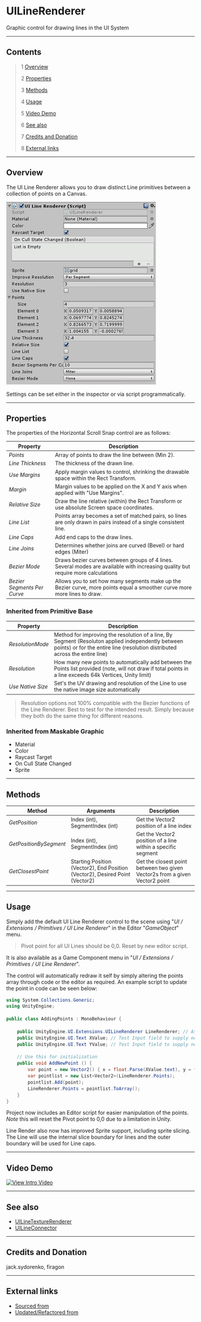 # UILineRenderer

Graphic control for drawing lines in the UI System

<!--![](Images/ Game Image.jpg)-->

---------

## Contents

> 1 [Overview](#overview)
>
> 2 [Properties](#properties)
>
> 3 [Methods](#methods)
>
> 4 [Usage](#usage)
>
> 5 [Video Demo](#video-demo)
>
> 6 [See also](#see-also)
>
> 7 [Credits and Donation](#credits-and-donation)
>
> 8 [External links](#external-links)

---------

## Overview

The UI Line Renderer allows you to draw distinct Line primitives between a collection of points on a Canvas.

![](Images/UILineRendererInspector.jpg)

Settings can be set either in the inspector or via script programmatically.

---------

## Properties

The properties of the Horizontal Scroll Snap control are as follows:

Property | Description
|-|-|
*Points*|Array of points to draw the line between (Min 2).
*Line Thickness*|The thickness of the drawn line.
*Use Margins*|Apply margin values to control, shrinking the drawable space within the Rect Transform.
*Margin*|Margin values to be applied on the X and Y axis when applied with "Use Margins".
*Relative Size*|Draw the line relative (within) the Rect Transform or use absolute Screen space coordinates.
*Line List*|Points array becomes a set of matched pairs, so lines are only drawn in pairs instead of a single consistent line.
*Line Caps*|Add end caps to the draw lines.
*Line Joins*|Determines whether joins are curved (Bevel) or hard edges (Miter)
*Bezier Mode*|Draws bezier curves between groups of 4 lines. Several modes are available with increasing quality but require more calculations
*Bezier Segments Per Curve*|Allows you to set how many segments make up the Bezier curve, more points equal a smoother curve more more lines to draw.

### Inherited from Primitive Base

Property | Description
|-|-|
*ResolutionMode*|Method for improving the resolution of a line, By Segment (Resoluton applied independently between points) or for the entire line (resolution distributed across the entire line)
*Resolution*|How many new points to automatically add between the Points list provided (note, will not draw if total points in a line exceeds 64k Vertices, Unity limit)
*Use Native Size*|Set's the UV drawing and resolution of the Line to use the native image size automatically

> Resolution options not 100% compatible with the Bezier functions of the Line Renderer. Best to test for the intended result. Simply because they both do the same thing for different reasons.

### Inherited from Maskable Graphic

* Material
* Color
* Raycast Target
* On Cull State Changed
* Sprite

---------

## Methods

Method | Arguments | Description
|-|-|-|
*GetPosition*|Index (int), SegmentIndex (int)|Get the Vector2 position of a line index
*GetPositionBySegment*|Index (int), SegmentIndex (int)|Get the Vector2 position of a line within a specific segment
*GetClosestPoint*|Starting Position (Vector2), End Position (Vector2), Desired Point (Vector2)|Get the closest point between two given Vector2s from a given Vector2 point

---------

## Usage

Simply add the default UI Line Renderer control to the scene using "*UI / Extensions / Primitives / UI Line Renderer*" in the Editor "*GameObject*" menu.

> Pivot point for all UI Lines should be 0,0.  Reset by new editor script.

It is also available as a Game Component menu in "*UI / Extensions / Primitives / UI Line Renderer*".

The control will automatically redraw it self by simply altering the points array through code or the editor as required.  An example script to update the point in code can be seen below:

```csharp
using System.Collections.Generic;
using UnityEngine;

public class AddingPoints : MonoBehaviour {

    public UnityEngine.UI.Extensions.UILineRenderer LineRenderer; // Assign Line Renderer in editor
    public UnityEngine.UI.Text XValue; // Test Input field to supply new X Value
    public UnityEngine.UI.Text YValue; // Test Input field to supply new Y Value

    // Use this for initialization
    public void AddNewPoint () {
        var point = new Vector2() { x = float.Parse(XValue.text), y = float.Parse(YValue.text) };
        var pointlist = new List<Vector2>(LineRenderer.Points);
        pointlist.Add(point);
        LineRenderer.Points = pointlist.ToArray();
    }
}
```

Project now includes an Editor script for easier manipulation of the points.  *Note* this will reset the Pivot point to 0,0 due to a limitation in Unity.

Line Render also now has improved Sprite support, including sprite slicing.  The Line will use the internal slice boundary for lines and the outer boundary will be used for Line caps.

---------

## Video Demo

[![View Intro Video](http://img.youtube.com/vi/r69TW8uZAdU/0.jpg)](http://www.youtube.com/watch?v=r69TW8uZAdU "Line Renderer walk-through video")

---------

## See also

* [UILineTextureRenderer](/Controls.md/UILineTextureRenderer)
* [UILineConnector](/Controls.md/UILineConnector)

---------

## Credits and Donation

jack.sydorenko, firagon

---------

## External links

* [Sourced from](http://forum.unity3d.com/threads/new-ui-and-line-drawing.253772/)
* [Updated/Refactored from](http://forum.unity3d.com/threads/new-ui-and-line-drawing.253772/#post-2528050)
